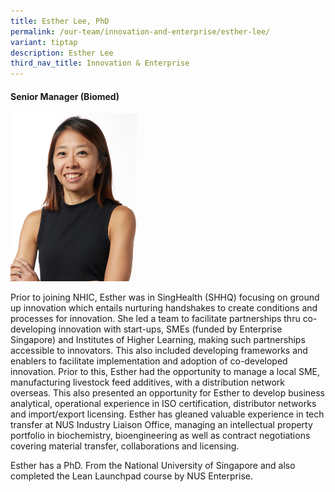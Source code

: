 ```yaml
---
title: Esther Lee, PhD
permalink: /our-team/innovation-and-enterprise/esther-lee/
variant: tiptap
description: Esther Lee
third_nav_title: Innovation & Enterprise
---
```

<h4><strong>Senior Manager (Biomed)</strong></h4><div class="isomer-image-wrapper"><img style="width: 40%;" height="auto" width="100%" alt="Esther Lee" src="/images/About/Our Team/Innovation and Enterprise/EstherLee_Bio.jpg"></div><p>Prior to joining NHIC, Esther was in SingHealth (SHHQ) focusing on ground up innovation which entails nurturing handshakes to create conditions and processes for innovation. She led a team to facilitate partnerships thru co-developing innovation with start-ups, SMEs (funded by Enterprise Singapore) and Institutes of Higher Learning, making such partnerships accessible to innovators. This also included developing frameworks and enablers to facilitate implementation and adoption of co-developed innovation. Prior to this, Esther had the opportunity to manage a local SME, manufacturing livestock feed additives, with a distribution network overseas. This also presented an opportunity for Esther to develop business analytical, operational experience in ISO certification, distributor networks and import/export licensing. Esther has gleaned valuable experience in tech transfer at NUS Industry Liaison Office, managing an intellectual property portfolio in biochemistry, bioengineering as well as contract negotiations covering material transfer, collaborations and licensing.</p><p>Esther has a PhD. From the National University of Singapore and also completed the Lean Launchpad course by NUS Enterprise.</p>